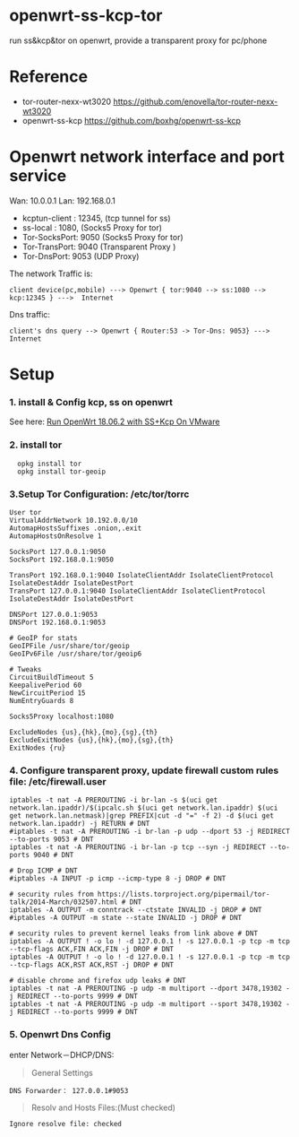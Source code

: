 # openwrt-ss-kcp-tor
run ss&amp;kcp&amp;tor on openwrt, provide a transparent proxy for pc/phone

# Reference 
- tor-router-nexx-wt3020 https://github.com/enovella/tor-router-nexx-wt3020
- openwrt-ss-kcp https://github.com/boxhg/openwrt-ss-kcp

# Openwrt network interface and port service

Wan: 10.0.0.1
Lan: 192.168.0.1

- kcptun-client : 12345, (tcp tunnel for ss)
- ss-local : 1080, (Socks5 Proxy for tor)
- Tor-SocksPort: 9050  (Socks5 Proxy for tor)
- Tor-TransPort: 9040  (Transparent Proxy )
- Tor-DnsPort: 9053  (UDP Proxy)

  
The network Traffic is:
    
    client device(pc,mobile) ---> Openwrt { tor:9040 --> ss:1080 --> kcp:12345 } --->  Internet

Dns traffic: 
    
    client's dns query --> Openwrt { Router:53 -> Tor-Dns: 9053} --->  Internet

# Setup

### 1. install & Config kcp, ss on openwrt

See here: 
[Run OpenWrt 18.06.2 with SS+Kcp On VMware ](https://github.com/boxhg/openwrt-ss-kcp/blob/master/VMware-Openwrt.18.06.2-x86.md)

### 2. install tor

```
  opkg install tor
  opkg install tor-geoip
```
### 3.Setup Tor Configuration: /etc/tor/torrc

```
User tor
VirtualAddrNetwork 10.192.0.0/10
AutomapHostsSuffixes .onion,.exit
AutomapHostsOnResolve 1

SocksPort 127.0.0.1:9050
SocksPort 192.168.0.1:9050

TransPort 192.168.0.1:9040 IsolateClientAddr IsolateClientProtocol IsolateDestAddr IsolateDestPort
TransPort 127.0.0.1:9040 IsolateClientAddr IsolateClientProtocol IsolateDestAddr IsolateDestPort

DNSPort 127.0.0.1:9053
DNSPort 192.168.0.1:9053

# GeoIP for stats
GeoIPFile /usr/share/tor/geoip
GeoIPv6File /usr/share/tor/geoip6

# Tweaks
CircuitBuildTimeout 5
KeepalivePeriod 60
NewCircuitPeriod 15
NumEntryGuards 8

Socks5Proxy localhost:1080

ExcludeNodes {us},{hk},{mo},{sg},{th}
ExcludeExitNodes {us},{hk},{mo},{sg},{th}
ExitNodes {ru}

```

### 4. Configure transparent proxy, update firewall custom rules file: /etc/firewall.user
```
iptables -t nat -A PREROUTING -i br-lan -s $(uci get network.lan.ipaddr)/$(ipcalc.sh $(uci get network.lan.ipaddr) $(uci get network.lan.netmask)|grep PREFIX|cut -d "=" -f 2) -d $(uci get network.lan.ipaddr) -j RETURN # DNT
#iptables -t nat -A PREROUTING -i br-lan -p udp --dport 53 -j REDIRECT --to-ports 9053 # DNT
iptables -t nat -A PREROUTING -i br-lan -p tcp --syn -j REDIRECT --to-ports 9040 # DNT

# Drop ICMP # DNT
#iptables -A INPUT -p icmp --icmp-type 8 -j DROP # DNT

# security rules from https://lists.torproject.org/pipermail/tor-talk/2014-March/032507.html # DNT
iptables -A OUTPUT -m conntrack --ctstate INVALID -j DROP # DNT
#iptables -A OUTPUT -m state --state INVALID -j DROP # DNT

# security rules to prevent kernel leaks from link above # DNT
iptables -A OUTPUT ! -o lo ! -d 127.0.0.1 ! -s 127.0.0.1 -p tcp -m tcp --tcp-flags ACK,FIN ACK,FIN -j DROP # DNT
iptables -A OUTPUT ! -o lo ! -d 127.0.0.1 ! -s 127.0.0.1 -p tcp -m tcp --tcp-flags ACK,RST ACK,RST -j DROP # DNT

# disable chrome and firefox udp leaks # DNT
iptables -t nat -A PREROUTING -p udp -m multiport --dport 3478,19302 -j REDIRECT --to-ports 9999 # DNT
iptables -t nat -A PREROUTING -p udp -m multiport --sport 3478,19302 -j REDIRECT --to-ports 9999 # DNT
```

### 5. Openwrt Dns Config 

enter Network－DHCP/DNS:

>General Settings

    DNS Forwarder： 127.0.0.1#9053

>Resolv and Hosts Files:(Must checked)

    Ignore resolve file: checked
